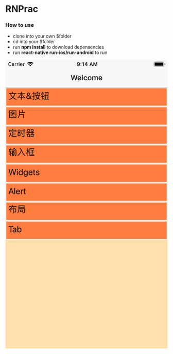 # RNPrac



### How to use

- clone into your own $folder
- cd into your $folder
- run **npm install** to download depensencies
- run **react-native run-ios/run-android** to run

![demo](./demoimg.png)